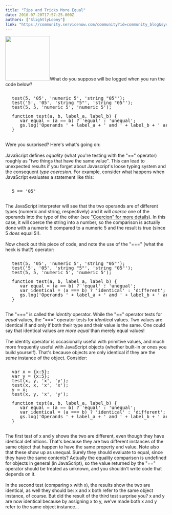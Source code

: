 ```yaml
---
title: "Tips and Tricks More Equal"
date: 2010-07-20T17:57:25.000Z
authors: ["SlightlyLoony"]
link: "https://community.servicenow.com/community?id=community_blog&sys_id=20ac6225dbd0dbc01dcaf3231f9619c4"
---
```

<p><img __jive_id="4897" alt="" class="jive-image" src="gear.png" style="width: auto; height: 139px;" />What do you suppose will be logged when you run the code below?<br /><pre style="margin-left:20px;line-height:1;"><br />test(5, '05', 'numeric 5', 'string "05"');<br />test('5', '05', 'string "5"', 'string "05"');<br />test(5, 5, 'numeric 5', 'numeric 5');<br /><br />function test(a, b, label_a, label_b) {<br />   var equal = (a == b) ? 'equal' : 'unequal';<br />   gs.log('Operands ' + label_a + ' and ' + label_b + ' are ' + equal + '.');<br />}<br /></pre><br />Were you surprised? Here's what's going on:<br /><!--break--><br />JavaScript defines <i>equality</i> (what you're testing with the "==" operator) roughly as "two things that have the same value". This can lead to unexpected results if you forget about Javascript's loose typing system and the consequent <i>type coercsion</i>. For example, consider what happens when JavaScript evaluates a statement like this:<br /><pre style="margin-left:20px;line-height:1;"><br />5 == '05'<br /></pre><br />The JavaScript interpreter will see that the two operands are of different types (numeric and string, respectively) and it will <i>coerce</i> one of the operands into the type of the other (see <a title="de.google.com/p/gpsee/wiki/JavaScript_FAQ" href="http://code.google.com/p/gpsee/wiki/JavaScript_FAQ">"Coercion" for more details</a>). In this case, it will coerce the string into a number, so the comparison is actually done with a numeric 5 compared to a numeric 5 and the result is true (since 5 <i>does</i> equal 5!).<br /><br />Now check out this piece of code, and note the use of the "===" (what the heck is that?) operator:<br /><pre style="margin-left:20px;line-height:1;"><br />test(5, '05', 'numeric 5', 'string "05"');<br />test('5', '05', 'string "5"', 'string "05"');<br />test(5, 5, 'numeric 5', 'numeric 5');<br /><br />function test(a, b, label_a, label_b) {<br />   var equal = (a == b) ? 'equal' : 'unequal';<br />   var identical = (a === b) ? 'identical' : 'different';<br />   gs.log('Operands ' + label_a + ' and ' + label_b + ' are ' + equal + ' and ' + identical + '.');<br />}<br /></pre><br />The "===" is called the <i>identity</i> operator. While the "==" operator tests for <i>equal</i> values, the "===" operator tests for <i>identical</i> values. Two values are identical if and only if both their type and their value is the same. One could say that identical values are <i>more equal</i> than merely equal values!<br /><br />The identity operator is occasionally useful with primitive values, and much more frequently useful with JavaScript objects (whether built-in or ones you build yourself). That's because objects are only identical if they are the <i>same</i> instance of the object. Consider:<br /><pre style="margin-left:20px;line-height:1;"><br />var x = {x:5};<br />var y = {x:5};<br />test(x, y, 'x', 'y');<br />test(x, x, 'x', 'x');<br />y = x;<br />test(x, y, 'x', 'y');<br /><br />function test(a, b, label_a, label_b) {<br />   var equal = (a == b) ? 'equal' : 'unequal';<br />   var identical = (a === b) ? 'identical' : 'different';<br />   gs.log('Operands ' + label_a + ' and ' + label_b + ' are ' + equal + ' and ' + identical + '.');<br />}<br /></pre><br />The first test of x and y shows the two are different, even though they have identical definitions. That's because they are two different instances of the same object that happen to have the same property and value. Note also that these show up as unequal. Surely they should evaluate to equal, since they have the same contents? Actually the equality comparison is undefined for objects in general (in JavaScript), so the value returned by the "==" operator should be treated as unknown, and you shouldn't write code that depends on it.<br /><br />In the second test (comparing x with x), the results show the two are identical, as well they should be: x and x both refer to the same object instance, of course. But did the result of the third test surprise you? x and y are now identical because by assigning x to y, we've made both x and y refer to the same object instance...</p>